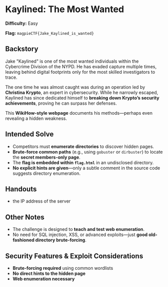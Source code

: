 # **Kaylined: The Most Wanted**  

**Difficulty:** Easy

**Flag:** `magpieCTF{Jake_Kaylined_is_wanted}`

## **Backstory**

Jake "Kaylined" is one of the most wanted individuals within the Cybercrime Division of the NYPD. He has evaded capture multiple times, leaving behind digital footprints only for the most skilled investigators to trace.  

The one time he was almost caught was during an operation led by **Christina Krypto**, an expert in cybersecurity. While he narrowly escaped, Kaylined has since dedicated himself to **breaking down Krypto’s security achievements**, proving he can surpass her defenses.  

This **WikiHow-style webpage** documents his methods—perhaps even revealing a hidden weakness.  

## **Intended Solve**  

- Competitors must **enumerate directories** to discover hidden pages.  
- **Brute-force common paths** (e.g., using `gobuster` or `dirbuster`) to locate the **secret members-only page**.  
- The **flag is embedded within `flag.html`** in an undisclosed directory.  
- **No explicit hints are given**—only a subtle comment in the source code suggests directory enumeration.  

## **Handouts**

- the IP address of the server

## **Other Notes**

- The challenge is designed to **teach and test web enumeration**.  
- No need for SQL injection, XSS, or advanced exploits—just **good old-fashioned directory brute-forcing**.  

## **Security Features & Exploit Considerations**

- **Brute-forcing required** using common wordlists  
- **No direct hints to the hidden page**  
- **Web enumeration necessary**
